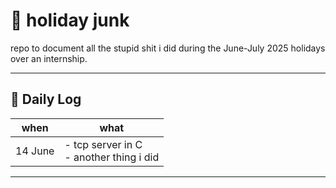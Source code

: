 # 🧃 holiday junk

repo to document all the stupid shit i did during the June-July 2025 holidays over an internship.

---

## 📅 Daily Log

| when       | what |
|------------|------------|
| 14 June | - tcp server in C <br> - another thing i did
---